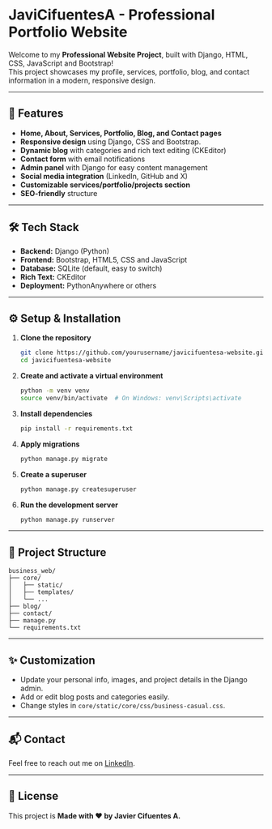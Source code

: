 # JaviCifuentesA - Professional Portfolio Website

Welcome to my **Professional Website Project**, built with Django, HTML, CSS, JavaScript and Bootstrap!  
This project showcases my profile, services, portfolio, blog, and contact information in a modern, responsive design.

---

## 🚀 Features

- **Home, About, Services, Portfolio, Blog, and Contact pages**
- **Responsive design** using Django, CSS and Bootstrap.
- **Dynamic blog** with categories and rich text editing (CKEditor)
- **Contact form** with email notifications
- **Admin panel** with Django for easy content management
- **Social media integration** (LinkedIn, GitHub and X)
- **Customizable services/portfolio/projects section**
- **SEO-friendly** structure

---

## 🛠️ Tech Stack

- **Backend:** Django (Python)
- **Frontend:** Bootstrap, HTML5, CSS and JavaScript
- **Database:** SQLite (default, easy to switch)
- **Rich Text:** CKEditor
- **Deployment:** PythonAnywhere or others

---

## ⚙️ Setup & Installation

1. **Clone the repository**
   ```bash
   git clone https://github.com/yourusername/javicifuentesa-website.git
   cd javicifuentesa-website
   ```

2. **Create and activate a virtual environment**
   ```bash
   python -m venv venv
   source venv/bin/activate  # On Windows: venv\Scripts\activate
   ```

3. **Install dependencies**
   ```bash
   pip install -r requirements.txt
   ```

4. **Apply migrations**
   ```bash
   python manage.py migrate
   ```

5. **Create a superuser**
   ```bash
   python manage.py createsuperuser
   ```

6. **Run the development server**
   ```bash
   python manage.py runserver
   ```

---

## 📁 Project Structure

```
business_web/
├── core/
│   ├── static/
│   ├── templates/
│   └── ...
├── blog/
├── contact/
├── manage.py
└── requirements.txt
```

---

## ✨ Customization

- Update your personal info, images, and project details in the Django admin.
- Add or edit blog posts and categories easily.
- Change styles in `core/static/core/css/business-casual.css`.

---

## 📬 Contact

Feel free to reach out me on [LinkedIn](https://www.linkedin.com/in/javiercifuentesa).

---

## 📝 License

This project is **Made with ❤️ by Javier Cifuentes A.**